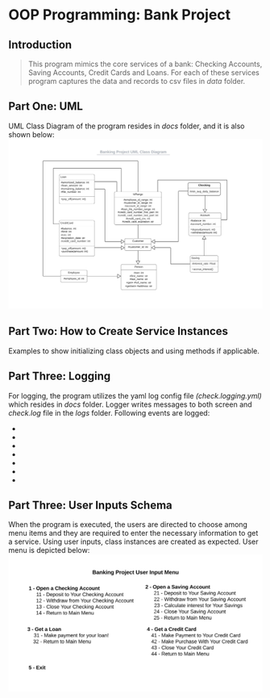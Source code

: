 # OOP Programming: Bank Project

## Introduction

> This program mimics the core services of a bank: Checking Accounts, Saving Accounts, Credit Cards and Loans. For each of these services program captures the data and records to csv files in *data* folder.

## Part One: UML

UML Class Diagram of the program resides in *docs* folder, and it is also shown below:
![UML Class Diagram for Banking Program](docs/Banking_UML_Class.jpeg)

## Part Two: How to Create Service Instances

Examples to show initializing class objects and using methods if applicable.



## Part Three: Logging

For logging, the program utilizes the yaml log config file *(check.logging.yml)* which resides in *docs* folder. Logger writes messages to both screen and *check.log* file in the *logs* folder. Following events are logged:

* 
* 
* 
* 
* 
* 
* 

## Part Three: User Inputs Schema
When the program is executed, the users are directed to choose among menu items and they are required to enter the necessary information to get a service. Using user inputs, class instances are created as expected. User menu is depicted below:
![User Menu Design for Banking Program](docs/Banking_User_Menu_Diagram.jpeg)
